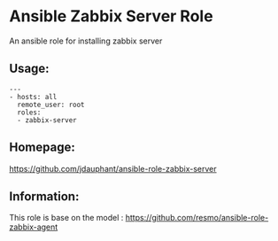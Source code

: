 # Ansible Zabbix Server Role
An ansible role for installing zabbix server

## Usage:

    ---
    - hosts: all
      remote_user: root
      roles:
      - zabbix-server

## Homepage: 

https://github.com/jdauphant/ansible-role-zabbix-server

## Information:
This role is base on the model : https://github.com/resmo/ansible-role-zabbix-agent

